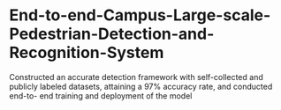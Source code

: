 # End-to-end-Campus-Large-scale-Pedestrian-Detection-and-Recognition-System
Constructed an accurate detection framework with self-collected and publicly labeled datasets, attaining a 97% accuracy rate, and conducted end-to- end training and deployment of the model
